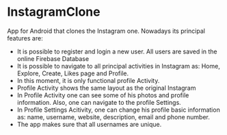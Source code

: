 # InstagramClone
App for Android that clones the Instagram one. Nowadays its principal features are:

- It is possible to register and login a new user. All users are saved in the online Firebase Database
- It is possible to navigate to all principal activities in Instagram as: Home, Explore, Create, Likes page and Profile.
- In this moment, it is only functional profile Activity.
- Profile Activity shows the same layout as the original Instagram
- In Profile Activity one can see some of his photos and profile information. Also, one can navigate to the profile Settings.
- In Profile Settings Acitivity, one can change his profile basic information as: name, username, website, description, email and phone number.
- The app makes sure that all usernames are unique.
